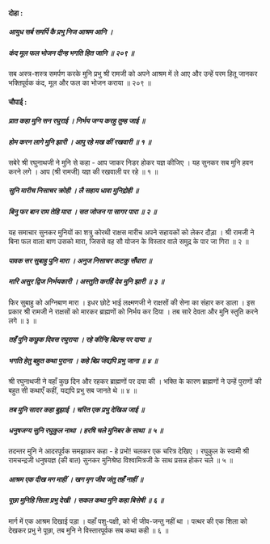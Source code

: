 #### दोहा :

##### आयुध सर्ब समर्पि कै प्रभु निज आश्रम आनि ।
##### कंद मूल फल भोजन दीन्ह भगति हित जानि ॥ २०९ ॥

सब अस्त्र-शस्त्र समर्पण करके मुनि प्रभु श्री रामजी को अपने आश्रम में ले आए और उन्हें परम हितू जानकर भक्तिपूर्वक कंद, मूल और फल का भोजन कराया ॥ २०९ ॥

#### चौपाई :

##### प्रात कहा मुनि सन रघुराई । निर्भय जग्य करहु तुम्ह जाई ॥
##### होम करन लागे मुनि झारी । आपु रहे मख कीं रखवारी ॥ १ ॥

सबेरे श्री रघुनाथजी ने मुनि से कहा - आप जाकर निडर होकर यज्ञ कीजिए । यह सुनकर सब मुनि हवन करने लगे । आप (श्री रामजी) यज्ञ की रखवाली पर रहे ॥ १ ॥

##### सुनि मारीच निसाचर क्रोही । लै सहाय धावा मुनिद्रोही ॥
##### बिनु फर बान राम तेहि मारा । सत जोजन गा सागर पारा ॥ २ ॥

यह समाचार सुनकर मुनियों का शत्रु कोरथी राक्षस मारीच अपने सहायकों को लेकर दौड़ा । श्री रामजी ने बिना फल वाला बाण उसको मारा, जिससे वह सौ योजन के विस्तार वाले समुद्र के पार जा गिरा ॥ २ ॥

##### पावक सर सुबाहु पुनि मारा । अनुज निसाचर कटकु सँघारा ॥
##### मारि असुर द्विज निर्भयकारी । अस्तुति करहिं देव मुनि झारी ॥ ३ ॥

फिर सुबाहु को अग्निबाण मारा । इधर छोटे भाई लक्ष्मणजी ने राक्षसों की सेना का संहार कर डाला । इस प्रकार श्री रामजी ने राक्षसों को मारकर ब्राह्मणों को निर्भय कर दिया । तब सारे देवता और मुनि स्तुति करने लगे ॥ ३ ॥

##### तहँ पुनि कछुक दिवस रघुराया । रहे कीन्हि बिप्रन्ह पर दाया ॥
##### भगति हेतु बहुत कथा पुराना । कहे बिप्र जद्यपि प्रभु जाना ॥ ४ ॥

श्री रघुनाथजी ने वहाँ कुछ दिन और रहकर ब्राह्मणों पर दया की । भक्ति के कारण ब्राह्मणों ने उन्हें पुराणों की बहुत सी कथाएँ कहीं, यद्यपि प्रभु सब जानते थे ॥ ४ ॥

##### तब मुनि सादर कहा बुझाई । चरित एक प्रभु देखिअ जाई ॥
##### धनुषजग्य सुनि रघुकुल नाथा । हरषि चले मुनिबर के साथा ॥ ५ ॥

तदन्तर मुनि ने आदरपूर्वक समझाकर कहा - हे प्रभो! चलकर एक चरित्र देखिए । रघुकुल के स्वामी श्री रामचन्द्रजी धनुषयज्ञ (की बात) सुनकर मुनिश्रेष्ठ विश्वामित्रजी के साथ प्रसन्न होकर चले ॥ ५ ॥

##### आश्रम एक दीख मग माहीं । खग मृग जीव जंतु तहँ नाहीं ॥
##### पूछा मुनिहि सिला प्रभु देखी । सकल कथा मुनि कहा बिसेषी ॥ ६ ॥

मार्ग में एक आश्रम दिखाई पड़ा । वहाँ पशु-पक्षी, को भी जीव-जन्तु नहीं था । पत्थर की एक शिला को देखकर प्रभु ने पूछा, तब मुनि ने विस्तारपूर्वक सब कथा कही ॥ ६ ॥